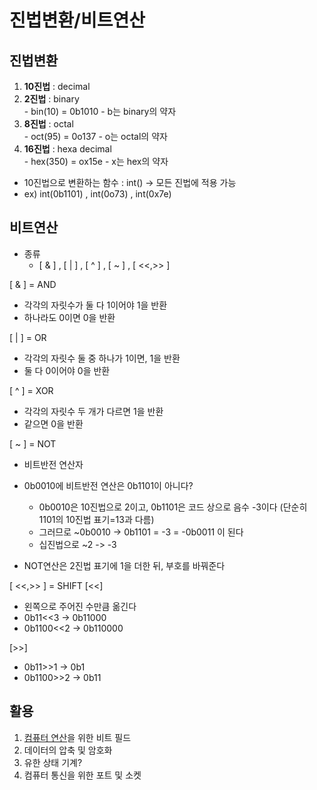 <h1> 진법변환/비트연산 </h1>

<h2> 진법변환 </h2>


<ol>

<li> <b>10진법</b> : decimal </li>

<li> <b>2진법</b> : binary </li>
    - bin(10) = 0b1010
    - b는 binary의 약자    


<li> <b>8진법</b> : octal </li>
    - oct(95) = 0o137
    - o는 octal의 약자

<li> <b>16진법</b> : hexa decimal </li>
    - hex(350) = ox15e
    - x는 hex의 약자

</ol>

- 10진법으로 변환하는 함수 : int() -> 모든 진법에 적용 가능
- ex) int(0b1101) , int(0o73) , int(0x7e)


<h2> 비트연산 </h2>

- 종류
  - [ & ] ,  [ | ] ,  [ ^ ] ,  [ ~ ] ,  [ <<,>> ]


[ & ] = AND
  - 각각의 자릿수가 둘 다 1이어야 1을 반환
  - 하나라도 0이면 0을 반환

[ | ] = OR
  - 각각의 자릿수 둘 중 하나가 1이면, 1을 반환 
  - 둘 다 0이어야 0을 반환

[ ^ ] = XOR 
  - 각각의 자릿수 두 개가 다르면 1을 반환
  - 같으면 0을 반환 

[ ~ ] = NOT
  - 비트반전 연산자  
  - 0b0010에 비트반전 연산은 0b1101이 아니다?
    - 0b0010은 10진법으로 2이고, 0b1101은 코드 상으로 음수 -3이다 (단순히 1101의 10진법 표기=13과 다름)
    - 그러므로 ~0b0010 -> 0b1101 = -3 = -0b0011 이 된다 
    - 십진법으로 ~2 -> -3 

  - NOT연산은 2진법 표기에 1을 더한 뒤, 부호를 바꿔준다 

[ <<,>> ] = SHIFT
[<<] 
  - 왼쪽으로 주어진 수만큼 옮긴다
  - 0b11<<3 -> 0b11000
  - 0b1100<<2 -> 0b110000

[>>]
  - 0b11>>1 -> 0b1
  - 0b1100>>2 -> 0b11

<h2> 활용 </h2>

1. <u>컴퓨터 연산</u>을 위한 비트 필드
2. 데이터의 압축 및 암호화
3. 유한 상태 기계?
4. 컴퓨터 통신을 위한 포트 및 소켓